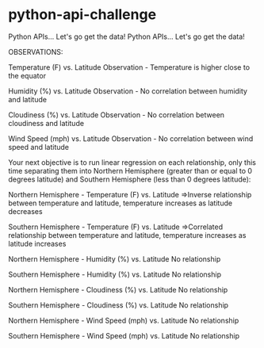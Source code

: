 # python-api-challenge
Python APIs... Let's go get the data!
Python APIs... Let's go get the data!

OBSERVATIONS:

Temperature (F) vs. Latitude Observation - Temperature is higher close to the equator

Humidity (%) vs. Latitude Observation - No correlation between humidity and latitude

Cloudiness (%) vs. Latitude Observation - No correlation between cloudiness and latitude

Wind Speed (mph) vs. Latitude Observation - No correlation between wind speed and latitude

Your next objective is to run linear regression on each relationship, only this time separating them into Northern Hemisphere (greater than or equal to 0 degrees latitude) and Southern Hemisphere (less than 0 degrees latitude):

Northern Hemisphere - Temperature (F) vs. Latitude =>Inverse relationship between temperature and latitude, temperature increases as latitude decreases

Southern Hemisphere - Temperature (F) vs. Latitude =>Correlated relationship between temperature and latitude, temperature increases as latitude increases

Northern Hemisphere - Humidity (%) vs. Latitude No relationship

Southern Hemisphere - Humidity (%) vs. Latitude No relationship

Northern Hemisphere - Cloudiness (%) vs. Latitude No relationship

Southern Hemisphere - Cloudiness (%) vs. Latitude No relationship

Northern Hemisphere - Wind Speed (mph) vs. Latitude No relationship

Southern Hemisphere - Wind Speed (mph) vs. Latitude No relationship
